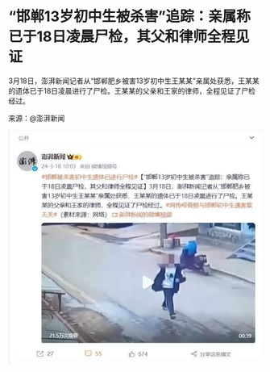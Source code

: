 # “邯郸13岁初中生被杀害”追踪：亲属称已于18日凌晨尸检，其父和律师全程见证

3月18日，澎湃新闻记者从“邯郸肥乡被害13岁初中生王某某”亲属处获悉，王某某的遗体已于18日凌晨进行了尸检。王某某的父亲和王家的律师，全程见证了尸检经过。

来源：@澎湃新闻

![31cc23f3592360a52d5f29e1b9d0fb1f.jpg](https://raw.githubusercontent.com/qqhsx/qqnews_image/main/2024/03/18/“邯郸13岁初中生被杀害”追踪：亲属称已于18日凌晨尸检，其父和律师全程见证/31cc23f3592360a52d5f29e1b9d0fb1f.jpg)

